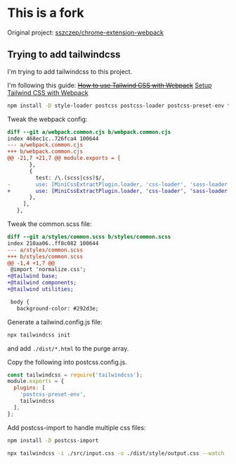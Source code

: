 # This is a fork

Original project:
[sszczep/chrome-extension-webpack](https://github.com/sszczep/chrome-extension-webpack)


## Trying to add tailwindcss

I'm trying to add tailwindcss to this project.

I'm following this guide:
~~[How to use Tailwind CSS with Webpack](https://www.youtube.com/watch?v=bxmDnn7lrnk)~~
[Setup Tailwind CSS with Webpack](https://levelup.gitconnected.com/setup-tailwind-css-with-webpack-3458be3eb547)


```bash
npm install -D style-loader postcss postcss-loader postcss-preset-env tailwindcss@latest autoprefixer@latest
```

Tweak the webpack config:

```diff
diff --git a/webpack.common.cjs b/webpack.common.cjs
index 468ec1c..726fca4 100644
--- a/webpack.common.cjs
+++ b/webpack.common.cjs
@@ -21,7 +21,7 @@ module.exports = {
       },
       {
         test: /\.(scss|css)$/,
-        use: [MiniCssExtractPlugin.loader, 'css-loader', 'sass-loader'],
+        use: [MiniCssExtractPlugin.loader, 'css-loader', 'sass-loader', 'postcss-loader'],
       },
     ],
   },
```

Tweak the common.scss file:
```diff
diff --git a/styles/common.scss b/styles/common.scss
index 210aa06..ff8c082 100644
--- a/styles/common.scss
+++ b/styles/common.scss
@@ -1,4 +1,7 @@
 @import 'normalize.css';
+@tailwind base;
+@tailwind components;
+@tailwind utilities;

 body {
   background-color: #292d3e;
```

Generate a tailwind.config.js file:
```bash
npx tailwindcss init
```
and add `./dist/*.html` to the purge array.


Copy the following into postcss.config.js.

```js
const tailwindcss = require('tailwindcss');
module.exports = {
  plugins: [
    'postcss-preset-env',
    tailwindcss
  ],
};
```

Add postcss-import to handle multiple css files:
```bash
npm install -D postcss-import
```


```bash
npx tailwindcss -i ./src/input.css -o ./dist/style/output.css --watch
```

